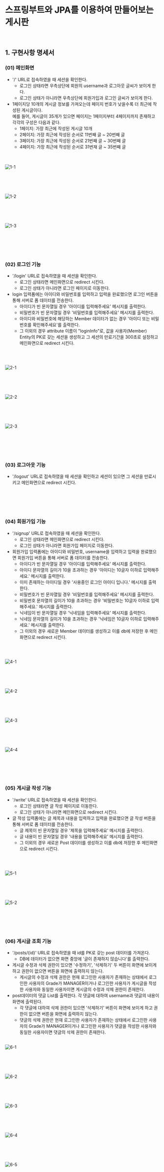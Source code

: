 # 스프링부트와 JPA를 이용하여 만들어보는 게시판

<br>

## 1. 구현사항 명세서

### (01) 메인화면
* '/' URL로 접속하였을 때 세션을 확인한다.
  * 로그인 상태라면 우측상단에 회원의 username과 로그아웃 글씨가 보이게 한다.
  * 로그인 상태가 아니라면 우측상단에 회원가입과 로그인 글씨가 보이게 한다.
* 1페이지당 10개의 게시글 정보를 가져오는데 페이지 번호가 낮을수록 더 최근에 작성된 게시글이다. <br>
예를 들어, 게시글이 35개가 있으면 페이지는 1페이지부터 4페이지까지 존재하고 각각의 구성은 다음과 같다. <br>
  * 1페이지: 가장 최근에 작성된 게시글 10개
  * 2페이지: 가장 최근에 작성된 순서로 11번째 글 ~ 20번째 글 <br>
  * 3페이지: 가장 최근에 작성된 순서로 21번째 글 ~ 30번째 글 <br>
  * 4페이지: 가장 최근에 작성된 순서로 31번재 글 ~ 35번째 글 <br>
<br><br>


![1-1](https://user-images.githubusercontent.com/101168818/190903641-b457581e-8fa4-4583-a1dc-145263e577b4.png)



<br><br><br>

![1-2](https://user-images.githubusercontent.com/101168818/190903646-1cb88b4d-e629-4c06-85ca-7e8a803d3e50.png)


<br><br><br>

![1-3](https://user-images.githubusercontent.com/101168818/190903651-2aaf0aea-31ea-4207-b3c4-04a95836ad62.png)


<br><br><br><br>





### (02) 로그인 기능
* '/login' URL로 접속하였을 때 세션을 확인한다.
  * 로그인 상태라면 메인화면으로 redirect 시킨다.
  * 로그인 상태가 아니라면 로그인 페이지로 이동한다.
* login 입력폼에는 아이디와 비밀번호를 입력하고 입력을 완료했으면 로그인 버튼을 통해 서버로 폼 데이터를 전송한다.
  * 아이디가 빈 문자열일 경우 '아이디를 입력해주세요' 메시지를 출력한다.
  * 비밀번호가 빈 문자열일 경우 '비밀번호를 입력해주세요' 메시지를 출력한다.
  * 아이디와 비밀번호에 해당하는 Member 데이터가 없는 경우 '아이디 또는 비밀번호를 확인해주세요'를 출력한다.
  * 그 이외의 경우 attribute 이름이 "loginInfo"로, 값을 사용자(Member) Entity의 PK로 갖는 세션을 생성하고 
  그 세션의 만료기간을 300초로 설정하고 메인화면으로 redirect 시킨다.

<br><br>

![2-1](https://user-images.githubusercontent.com/101168818/190904433-31ae9002-4a08-4937-9b29-b57a4dc58a56.png)


<br><br><br>

![2-2](https://user-images.githubusercontent.com/101168818/190904438-71b2881f-69e3-46b9-8e1c-ef6decc935de.png)


<br><br><br>


![2-3](https://user-images.githubusercontent.com/101168818/190904443-9405cf7e-947a-4017-9cd2-87f60c4353f8.png)


<br><br><br><br>


### (03) 로그아웃 기능
* '/logout' URL로 접속하였을 때 세션을 확인하고 세션이 있으면 그 세션을 만료시키고 메인화면으로 redirect 시킨다.


<br><br><br><br>

### (04) 회원가입 기능
* '/signup' URL로 접속하였을 때 세션을 확인한다.
  * 로그인 상태라면 메인화면으로 redirect 시킨다.
  * 로그인 상태가 아니라면 회원가입 페이지로 이동한다.
* 회원가입 입력폼에는 아이디와 비밀번호, username을 입력하고 입력을 완료했으면 회원가입 버튼을 통해 서버로 폼 데이터를 전송한다.
  * 아이디가 빈 문자열일 경우 '아이디를 입력해주세요' 메시지를 출력한다.
  * 아이디 문자열의 길이가 10을 초과하는 경우 '아이디는 10글자 이하로 입력해주세요.' 메시지를 출력한다.
  * 이미 존재하는 아이디일 경우 '사용중인 로그인 아이디 입니다.' 메시지를 출력한다.
  * 비밀번호가 빈 문자열일 경우 '비밀번호를 입력해주세요' 메시지를 출력한다.
  * 비밀번호 문자열의 길이가 10을 초과하는 경우 '비밀번호는 10글자 이하로 입력해주세요.' 메시지를 출력한다.
  * 닉네임이 빈 문자열일 경우 '닉네임을 입력해주세요' 메시지를 출력한다.
  * 닉네임 문자열의 길이가 10을 초과하는 경우 '닉네임은 10글자 이하로 입력해주세요.' 메시지를 출력한다.
  * 그 이외의 경우 새로운 Member 데이터를 생성하고 이를 db에 저장한 후 메인화면으로 redirect 시킨다.
  
  
<br><br>


![4-1](https://user-images.githubusercontent.com/101168818/190904477-f29a29ab-5385-42ee-acb7-eb7f6d76013f.png)

<br><br><br>

![4-2](https://user-images.githubusercontent.com/101168818/190904482-4338fdb2-1d98-4b28-99f9-95adbbdd8553.png)

  
<br><br><br>

![4-3](https://user-images.githubusercontent.com/101168818/190904488-85506cd1-184a-4893-8c92-5bae6e8e8eda.png)


<br><br><br>

![4-4](https://user-images.githubusercontent.com/101168818/190904492-1eae5f02-3e60-4678-b166-3aecc738d9ce.png)


<br><br><br><br>
  
### (05) 게시글 작성 기능
* '/write' URL로 접속하였을 때 세션을 확인한다.
  * 로그인 상태라면 글 작성 페이지로 이동한다.
  * 로그인 상태가 아니라면 메인화면으로 redirect 시킨다.
* 글 작성 입력폼에는 글 제목과 내용을 입력하고 입력을 완료했으면 글 작성 버튼을 통해 서버로 폼 데이터를 전송한다.
  * 글 제목이 빈 문자열일 경우 '제목을 입력해주세요' 메시지를 출력한다.
  * 글 내용이 빈 문자열일 경우 '내용을 입력해주세요' 메시지를 출력한다.
  * 그 이외의 경우 새로운 Post 데이터를 생성하고 이를 db에 저장한 후 메인화면으로 redirect 시킨다.
  
<br><br>


![5-1](https://user-images.githubusercontent.com/101168818/190904656-a8f6ca42-f59b-4237-a4a9-a512026c0781.png)


<br><br><br>


![5-2](https://user-images.githubusercontent.com/101168818/190904664-fc4e2a38-1c6b-4167-8e49-99a3866db69f.png)



<br><br><br><br>
  
  
  
  
  
### (06) 게시글 조회 기능
* '/posts/{id}' URL로 접속하였을 때 id를 PK로 갖는 post 데이터를 가져온다.
  * DB에 데이터가 없으면 화면 중앙에 '글이 존재하지 않습니다'를 출력한다.
* 게시글 수정과 삭제 권한이 있으면 '수정하기', '삭제하기' 두 버튼이 화면에 보이게 하고 권한이 없으면 버튼을 화면에 출력하지 않는다.
  * 게시글의 수정과 삭제 권한은 현재 로그인한 사용자가 존재하는 상태에서 로그인한 사용자의 Grade가 MANAGER이거나 
  로그인한 사용자가 게시글을 작성한 사용자와 동일한 사용자이면 게시글의 수정과 삭제 권한이 존재한다.
* post데이터의 댓글 List를 출력한다. 각 댓글에 대하여 username과 댓글의 내용이 화면에 출력된다.
  * 각 댓글에 대하여 삭제 권한이 있으면 '삭제하기' 버튼이 화면에 보이게 하고 권한이 없으면 버튼을 화면에 출력하지 않는다.
  * 댓글의 삭제 권한은  현재 로그인한 사용자가 존재하는 상태에서 로그인한 사용자의 Grade가 MANAGER이거나 
  로그인한 사용자가 댓글을 작성한 사용자와 동일한 사용자이면 댓글의 삭제 권한이 존재한다.
<br><br>


![6-1](https://user-images.githubusercontent.com/101168818/190904690-451810c3-9473-493c-8f8a-1abbf912bd25.png)

<br><br><br>

![6-2](https://user-images.githubusercontent.com/101168818/190904695-c8424ca4-a4e2-428f-ae70-04bf47341d71.png)


<br><br><br>

![6-3](https://user-images.githubusercontent.com/101168818/190904817-0a2ebcc6-f325-4f46-a20e-76765fc59b1f.png)


<br><br><br>

![6-4](https://user-images.githubusercontent.com/101168818/190911580-f2b5ab14-6aa9-4af1-a98a-854cbb7d2bda.png)



<br><br><br>

![6-5](https://user-images.githubusercontent.com/101168818/190911585-2199121b-43bc-4b3c-bdc0-89ae16e2e981.png)





<br><br><br><br>


### (07) 게시글 수정 기능
* '/posts/{id}/edit' URL로 접속하였을 때 세션을 확인한다.
  * 로그인 상태라면 게시글 수정 페이지로 이동한다.
  * 로그인 상태가 아니라면 메인화면으로 redirect 시킨다.
* 게시글 수정 입력폼에는 글 제목과 내용을 입력하고 입력을 완료했으면 수정하기 버튼을 통해 서버로 폼 데이터를 전송한다.
  * 글 제목이 빈 문자열일 경우 '제목을 입력해주세요' 메시지를 출력한다.
  * 글 내용이 빈 문자열일 경우 '내용을 입력해주세요' 메시지를 출력한다.
  * 그 이외의 경우 Post 데이터를 수정하고 이를 db에 반영한 후 메인화면으로 redirect 시킨다.

<br><br>


![7-1](https://user-images.githubusercontent.com/101168818/190904713-59926dec-fdff-48d7-9bc9-7e45a0e8f2ab.png)


<br><br><br>

![7-2](https://user-images.githubusercontent.com/101168818/190904718-a8e51eeb-a725-45e7-85a0-ad63f5c4c3b3.png)


<hr>
<br><br><br>

## 2. Controller에서의 HTTP 요청
URL | HTTP 메소드 | 역할
---|:---:|---:
`"/"` | `GET` | 메인화면 접속
`"/login"` | `GET` | 로그인 화면 접속
"/logout"` | `GET` | 로그아웃
"/signup"` | `GET` | 회원가입 화면 접속
"/signup"` | `POST` | 회원가입 폼 데이터 전송
"/write"` | `GET` | 글 작성 페이지 접속
"/write"` | `POST` | 글 작성 폼 데이터 전송
"/posts/{id}"` | `GET` | id로 식별되는 post 열람
"/posts/{id}/comment"` | `POST` | id로 식별되는 post에 댓글 작성
"/posts/{id}/edit"` | `GET` | id로 식별되는 post를 수정하는 화면 접속
"/posts/{id}/edit"` | `POST` | id로 식별되는 post를 수정하는 폼 데이터 전송
"/posts/{id}/delete"` | `POST` | id로 식별되는 post 
"/comments/{id}/delete"` | `POST` | id로 식별되는 comment 삭제




<br>


